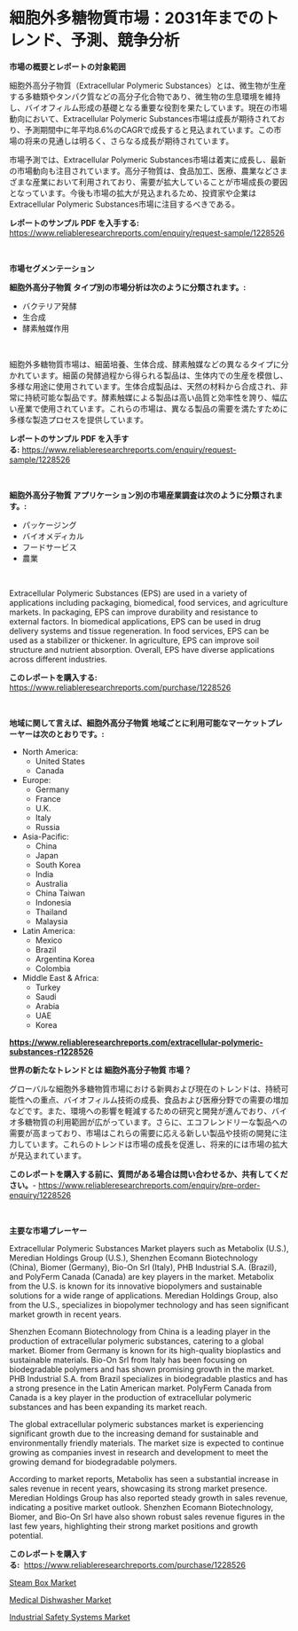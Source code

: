 <p><h1>細胞外多糖物質市場：2031年までのトレンド、予測、競争分析</h1></p><p><strong>市場の概要とレポートの対象範囲</strong></p>
<p><p>細胞外高分子物質（Extracellular Polymeric Substances）とは、微生物が生産する多糖類やタンパク質などの高分子化合物であり、微生物の生息環境を維持し、バイオフィルム形成の基礎となる重要な役割を果たしています。現在の市場動向において、Extracellular Polymeric Substances市場は成長が期待されており、予測期間中に年平均8.6%のCAGRで成長すると見込まれています。この市場の将来の見通しは明るく、さらなる成長が期待されています。</p><p>市場予測では、Extracellular Polymeric Substances市場は着実に成長し、最新の市場動向も注目されています。高分子物質は、食品加工、医療、農業などさまざまな産業において利用されており、需要が拡大していることが市場成長の要因となっています。今後も市場の拡大が見込まれるため、投資家や企業はExtracellular Polymeric Substances市場に注目するべきである。</p></p>
<p><strong>レポートのサンプル PDF を入手する:</strong> <a href="https://www.reliableresearchreports.com/enquiry/request-sample/1228526">https://www.reliableresearchreports.com/enquiry/request-sample/1228526</a></p>
<p>&nbsp;</p>
<p><strong>市場セグメンテーション</strong></p>
<p><strong>細胞外高分子物質 タイプ別の市場分析は次のように分類されます。:</strong></p>
<p><ul><li>バクテリア発酵</li><li>生合成</li><li>酵素触媒作用</li></ul></p>
<p>&nbsp;</p>
<p><p>細胞外多糖物質市場は、細菌培養、生体合成、酵素触媒などの異なるタイプに分かれています。細菌の発酵過程から得られる製品は、生体内での生産を模倣し、多様な用途に使用されています。生体合成製品は、天然の材料から合成され、非常に持続可能な製品です。酵素触媒による製品は高い品質と効率性を誇り、幅広い産業で使用されています。これらの市場は、異なる製品の需要を満たすために多様な製造プロセスを提供しています。</p></p>
<p><strong>レポートのサンプル PDF を入手する:</strong>&nbsp;<a href="https://www.reliableresearchreports.com/enquiry/request-sample/1228526">https://www.reliableresearchreports.com/enquiry/request-sample/1228526</a></p>
<p>&nbsp;</p>
<p><strong> 細胞外高分子物質 アプリケーション別の市場産業調査は次のように分類されます。:</strong></p>
<p><ul><li>パッケージング</li><li>バイオメディカル</li><li>フードサービス</li><li>農業</li></ul></p>
<p>&nbsp;</p>
<p><p>Extracellular Polymeric Substances (EPS) are used in a variety of applications including packaging, biomedical, food services, and agriculture markets. In packaging, EPS can improve durability and resistance to external factors. In biomedical applications, EPS can be used in drug delivery systems and tissue regeneration. In food services, EPS can be used as a stabilizer or thickener. In agriculture, EPS can improve soil structure and nutrient absorption. Overall, EPS have diverse applications across different industries.</p></p>
<p><strong>このレポートを購入する:</strong>&nbsp; <a href="https://www.reliableresearchreports.com/purchase/1228526">https://www.reliableresearchreports.com/purchase/1228526</a></p>
<p>&nbsp;</p>
<p><strong>地域に関して言えば、細胞外高分子物質 地域ごとに利用可能なマーケットプレーヤーは次のとおりです。:</strong></p>
<p><ul>
    <li>
        North America:
        <ul>
            <li>United States</li>
            <li>Canada</li>
        </ul>
    </li>
    <li>
        Europe:
        <ul>
            <li>Germany</li>
            <li>France</li>
            <li>U.K.</li>
            <li>Italy</li>
            <li>Russia</li>
        </ul>
    </li>
    <li>
        Asia-Pacific:
        <ul>
            <li>China</li>
            <li>Japan</li>
            <li>South Korea</li>
            <li>India</li>
            <li>Australia</li>
            <li>China Taiwan</li>
            <li>Indonesia</li>
            <li>Thailand</li>
            <li>Malaysia</li>
        </ul>
    </li>
    <li>
        Latin America:
        <ul>
            <li>Mexico</li>
            <li>Brazil</li>
            <li>Argentina Korea</li>
            <li>Colombia</li>
        </ul>
    </li>
    <li>
        Middle East & Africa:
        <ul>
            <li>Turkey</li>
            <li>Saudi</li>
            <li>Arabia</li>
            <li>UAE</li>
            <li>Korea</li>
        </ul>
    </li>
    </ul></p>
<p><strong><a href="https://www.reliableresearchreports.com/extracellular-polymeric-substances-r1228526">https://www.reliableresearchreports.com/extracellular-polymeric-substances-r1228526</a></strong>&nbsp;</p>
<p><strong>世界の新たなトレンドとは 細胞外高分子物質 市場？</strong></p>
<p><p>グローバルな細胞外多糖物質市場における新興および現在のトレンドは、持続可能性への重点、バイオフィルム技術の成長、食品および医療分野での需要の増加などです。また、環境への影響を軽減するための研究と開発が進んでおり、バイオ多糖物質の利用範囲が広がっています。さらに、エコフレンドリーな製品への需要が高まっており、市場はこれらの需要に応える新しい製品や技術の開発に注力しています。これらのトレンドは市場の成長を促進し、将来的には市場の拡大が見込まれています。</p></p>
<p><strong>このレポートを購入する前に、質問がある場合は問い合わせるか、共有してください。</strong>- <a href="https://www.reliableresearchreports.com/enquiry/pre-order-enquiry/1228526">https://www.reliableresearchreports.com/enquiry/pre-order-enquiry/1228526</a></p>
<p>&nbsp;</p>
<p><strong>主要な市場プレーヤー</strong></p>
<p><p>Extracellular Polymeric Substances Market players such as Metabolix (U.S.), Meredian Holdings Group (U.S.), Shenzhen Ecomann Biotechnology (China), Biomer (Germany), Bio-On Srl (Italy), PHB Industrial S.A. (Brazil), and PolyFerm Canada (Canada) are key players in the market. Metabolix from the U.S. is known for its innovative biopolymers and sustainable solutions for a wide range of applications. Meredian Holdings Group, also from the U.S., specializes in biopolymer technology and has seen significant market growth in recent years.</p><p>Shenzhen Ecomann Biotechnology from China is a leading player in the production of extracellular polymeric substances, catering to a global market. Biomer from Germany is known for its high-quality bioplastics and sustainable materials. Bio-On Srl from Italy has been focusing on biodegradable polymers and has shown promising growth in the market. PHB Industrial S.A. from Brazil specializes in biodegradable plastics and has a strong presence in the Latin American market. PolyFerm Canada from Canada is a key player in the production of extracellular polymeric substances and has been expanding its market reach.</p><p>The global extracellular polymeric substances market is experiencing significant growth due to the increasing demand for sustainable and environmentally friendly materials. The market size is expected to continue growing as companies invest in research and development to meet the growing demand for biodegradable polymers.</p><p>According to market reports, Metabolix has seen a substantial increase in sales revenue in recent years, showcasing its strong market presence. Meredian Holdings Group has also reported steady growth in sales revenue, indicating a positive market outlook. Shenzhen Ecomann Biotechnology, Biomer, and Bio-On Srl have also shown robust sales revenue figures in the last few years, highlighting their strong market positions and growth potential.</p></p>
<p><strong>このレポートを購入する:</strong>&nbsp;&nbsp;<a href="https://www.reliableresearchreports.com/purchase/1228526">https://www.reliableresearchreports.com/purchase/1228526</a></p>
<p><p><a href="https://github.com/brenzgnarento/Market-Research-Report-List-2/blob/main/steam-box-market.md">Steam Box Market</a></p><p><a href="https://view.publitas.com/reportprime-1/medical-dishwasher-market-research-report-its-history-and-forecast-2024-to-2031/">Medical Dishwasher Market</a></p><p><a href="https://automatic-knee-4c7.notion.site/Industrial-Safety-Systems-Market-Report-Reveals-the-Latest-Trends-And-Growth-Opportunities-of-this-M-bc6c3f9bceca40a3ae366f182f041489">Industrial Safety Systems Market</a></p></p>